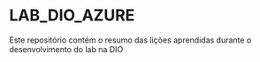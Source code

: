 # LAB_DIO_AZURE
Este repositório contém o resumo das lições aprendidas durante o desenvolvimento do lab na DIO
